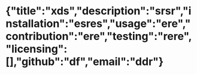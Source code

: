 # {"title":"xds","description":"srsr","installation":"esres","usage":"ere","contribution":"ere","testing":"rere","licensing":[],"github":"df","email":"ddr"}

